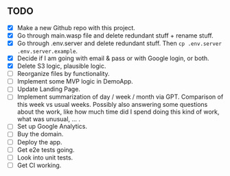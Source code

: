 
## TODO
- [X] Make a new Github repo with this project.
- [X] Go through main.wasp file and delete redundant stuff + rename stuff.
- [X] Go through .env.server and delete redundant stuff. Then `cp .env.server .env.server.example`.
- [X] Decide if I am going with email & pass or with Google login, or both.
- [X] Delete S3 logic, plausible logic.
- [ ] Reorganize files by functionality.
- [ ] Implement some MVP logic in DemoApp.
- [ ] Update Landing Page.
- [ ] Implement summarization of day / week / month via GPT. Comparison of this week vs usual weeks. Possibly also answering some questions about the work, like how much time did I spend doing this kind of work, what was unusual, ... .
- [ ] Set up Google Analytics.
- [ ] Buy the domain.
- [ ] Deploy the app.
- [ ] Get e2e tests going.
- [ ] Look into unit tests.
- [ ] Get CI working.
